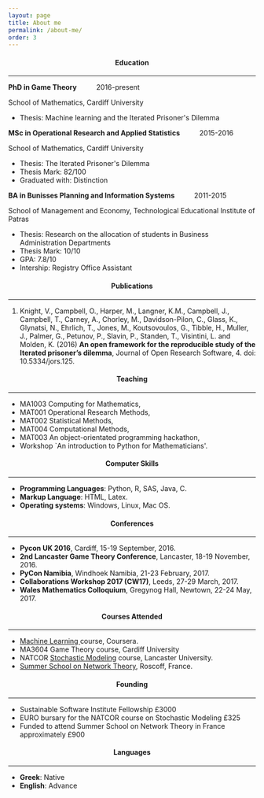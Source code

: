 ```yaml
---
layout: page
title: About me
permalink: /about-me/
order: 3
---
```


<h4 align="center">Education</h4>

-----------

**PhD in Game Theory** &emsp; &emsp; 2016-present

School of Mathematics, Cardiff University

- Thesis: Machine learning and the Iterated Prisoner's Dilemma

**MSc in Operational Research and Applied Statistics** &emsp; &emsp; 2015-2016

School of Mathematics, Cardiff University

- Thesis: The Iterated Prisoner's Dilemma
- Thesis Mark: 82/100
- Graduated with: Distinction

**BA in Bunisses Planning and Information Systems**  &emsp; &emsp; 2011-2015

School of Management and Economy, Technological Educational Institute of Patras

- Thesis: Research on the allocation of students in Business Administration Departments
- Thesis Mark: 10/10
- GPA: 7.8/10
- Intership: Registry Office Assistant

<h4 align="center">Publications</h4>

-------------

1. Knight, V., Campbell, O., Harper, M., Langner, K.M., Campbell, J.,
Campbell, T., Carney, A., Chorley, M., Davidson-Pilon, C., Glass, K., Glynatsi, N.,
Ehrlich, T., Jones, M., Koutsovoulos, G., Tibble, H., Muller, J., Palmer, G., Petunov, P.,
Slavin, P., Standen, T., Visintini, L. and Molden, K. (2016)
**An open framework for the reproducible study of the Iterated prisoner’s dilemma**,
 Journal of Open Research Software, 4. doi: 10.5334/jors.125.

<h4 align="center">Teaching</h4>

-------------

- MA1003 Computing for Mathematics,
- MAT001 Operational Research Methods,
- MAT002 Statistical Methods,
- MAT004 Computational Methods,
- MAT003 An object-orientated programming hackathon,
- Workshop `An introduction to Python for Mathematicians'.

<h4 align="center">Computer Skills</h4>

-------------

- **Programming Languages**: Python, R, SAS, Java, C.
- **Markup Language**: HTML, Latex.
- **Operating systems**: Windows, Linux, Mac OS.

<h4 align="center">Conferences</h4>

-------------

- **Pycon UK 2016**, Cardiff, 15-19 September, 2016.
- **2nd Lancaster Game Theory Conference**, Lancaster, 18-19 November, 2016.
- **PyCon Namibia**, Windhoek Namibia,  21-23 February, 2017.
- **Collaborations Workshop 2017 (CW17)**, Leeds, 27-29 March, 2017.
- **Wales Mathematics Colloquium**, Gregynog Hall, Newtown, 22-24 May, 2017.

<h4 align="center">Courses Attended</h4>

-------------

- <a href="https://www.coursera.org/learn/machine-learning">Machine Learning
</a> course, Coursera.
- MA3604 Game Theory course, Cardiff University
- NATCOR <a href="http://www.natcor.ac.uk/course.asp?courses_id=28">Stochastic Modeling</a> course, Lancaster University.
- <a href="https://sites.google.com/site/cigneworkshop2017/">Summer School on Network Theory</a>, Roscoff, France.

<h4 align="center">Founding</h4>

-------------

- Sustainable Software Institute Fellowship £3000
- EURO bursary for the NATCOR course on Stochastic Modeling £325
- Funded to attend Summer School on Network Theory in France approximately £900

<h4 align="center">Languages</h4>

------------

- **Greek**: Native
- **English**: Advance